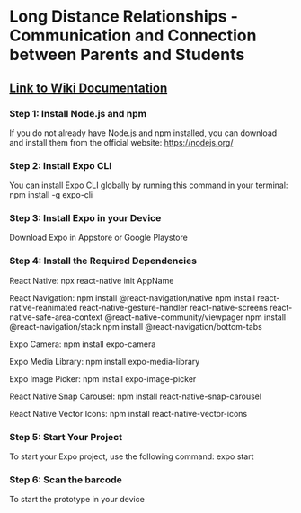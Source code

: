 # Long Distance Relationships - Communication and Connection between Parents and Students

## [Link to Wiki Documentation](https://github.com/UQdeco3500/CAAKE/wiki)

### Step 1: Install Node.js and npm
If you do not already have Node.js and npm installed, you can download and install them from the official website: https://nodejs.org/

### Step 2: Install Expo CLI
You can install Expo CLI globally by running this command in your terminal:
npm install -g expo-cli

### Step 3: Install Expo in your Device
Download Expo in Appstore or Google Playstore

### Step 4: Install the Required Dependencies
React Native:
npx react-native init AppName

React Navigation:
npm install @react-navigation/native
npm install react-native-reanimated react-native-gesture-handler react-native-screens react-native-safe-area-context @react-native-community/viewpager
npm install @react-navigation/stack
npm install @react-navigation/bottom-tabs

Expo Camera:
npm install expo-camera

Expo Media Library:
npm install expo-media-library

Expo Image Picker:
npm install expo-image-picker

React Native Snap Carousel:
npm install react-native-snap-carousel

React Native Vector Icons:
npm install react-native-vector-icons

### Step 5: Start Your Project
To start your Expo project, use the following command:
expo start

### Step 6: Scan the barcode
To start the prototype in your device

